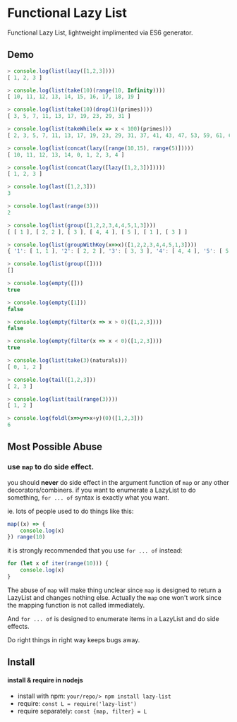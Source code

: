 Functional Lazy List
====================

Functional Lazy List, lightweight implimented via ES6 generator.

Demo
----

```javascript
> console.log(list(lazy([1,2,3])))
[ 1, 2, 3 ]

> console.log(list(take(10)(range(10, Infinity))))
[ 10, 11, 12, 13, 14, 15, 16, 17, 18, 19 ]

> console.log(list(take(10)(drop(1)(primes))))
[ 3, 5, 7, 11, 13, 17, 19, 23, 29, 31 ]

> console.log(list(takeWhile(x => x < 100)(primes)))
[ 2, 3, 5, 7, 11, 13, 17, 19, 23, 29, 31, 37, 41, 43, 47, 53, 59, 61, 67, 71, 73, 79, 83, 89, 97 ]

> console.log(list(concat(lazy([range(10,15), range(5)]))))
[ 10, 11, 12, 13, 14, 0, 1, 2, 3, 4 ]

> console.log(list(concat(lazy([lazy([1,2,3])]))))
[ 1, 2, 3 ]

> console.log(last([1,2,3]))
3

> console.log(last(range(3)))
2

> console.log(list(group([1,2,2,3,4,4,5,1,3])))
[ [ 1 ], [ 2, 2 ], [ 3 ], [ 4, 4 ], [ 5 ], [ 1 ], [ 3 ] ]

> console.log(list(groupWithKey(x=>x)([1,2,2,3,4,4,5,1,3])))
{ '1': [ 1, 1 ], '2': [ 2, 2 ], '3': [ 3, 3 ], '4': [ 4, 4 ], '5': [ 5 ] }

> console.log(list(group([])))
[]

> console.log(empty([]))
true

> console.log(empty([1]))
false

> console.log(empty(filter(x => x > 0)([1,2,3])))
false

> console.log(empty(filter(x => x < 0)([1,2,3])))
true

> console.log(list(take(3)(naturals)))
[ 0, 1, 2 ]

> console.log(tail([1,2,3]))
[ 2, 3 ]

> console.log(list(tail(range(3))))
[ 1, 2 ]

> console.log(foldl(x=>y=>x+y)(0)([1,2,3]))
6
```

Most Possible Abuse
-------------------

### use `map` to do side effect.

you should **never** do side effect in the argument function of `map` or any other decorators/combiners. if you want to enumerate a LazyList to do something, `for ... of` syntax is exactly what you want.

ie. lots of people used to do things like this:

```javascript
map((x) => {
	console.log(x)
}) range(10)
```

it is strongly recommended that you use `for ... of` instead:

```javascript
for (let x of iter(range(10))) {
	console.log(x)
}
```

The abuse of `map` will make thing unclear since `map` is designed to return a LazyList and changes nothing else. Actually the `map` one won't work since the mapping function is not called immediately.

And `for ... of` is designed to enumerate items in a LazyList and do side effects.

Do right things in right way keeps bugs away.

Install
-------

#### install & require in nodejs

- install with npm: `your/repo/> npm install lazy-list`
- require: `const L = require('lazy-list')`
- require separately: `const {map, filter} = L`

